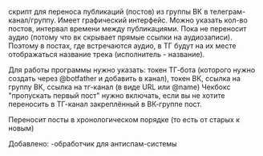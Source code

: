 скрипт для переноса публикаций (постов) из группы ВК в телеграм-канал/группу.
Имеет графический интерфейс.
Можно указать кол-во постов, интервал времени между публикациями.
Пока не переносит аудио (потому что вк скрывает прямые ссылки на аудиозаписи). Поэтому в постах, где встречаются аудио, в ТГ будут на их месте отображаться название трека (исполнитель - название).

Для работы программы нужно указать: токен ТГ-бота (которого нужно создать через @botfather и добавить в канал), токен ВК, ссылка на группу ВК, ссылка на тг-канал (в виде URL или @name)
Чекбокс "пропускать первый пост" нужно включать, если вы не хотите переносить в ТГ-канал закреплённый в ВК-группе пост.

Переносит посты в хронологическом порядке (то есть от старых к новым)

Добавлено:
-обработчик для антиспам-системы
